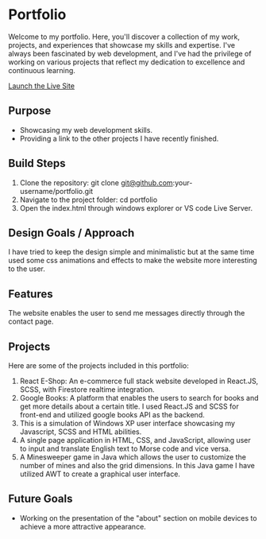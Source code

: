 # Portfolio

Welcome to my portfolio. Here, you'll discover a collection of my work, projects, and experiences that showcase my skills and expertise. I've always been fascinated by web development, and I've had the privilege of working on various projects that reflect my dedication to excellence and continuous learning.

[Launch the Live Site](https://zadsharafi.netlify.app)

## Purpose

- Showcasing my web development skills.
- Providing a link to the other projects I have recently finished.

## Build Steps

1. Clone the repository: git clone git@github.com:your-username/portfolio.git
2. Navigate to the project folder: cd portfolio
3. Open the index.html through windows explorer or VS code Live Server.

## Design Goals / Approach

I have tried to keep the design simple and minimalistic but at the same time used some css animations and effects to make the website more interesting to the user.

## Features

The website enables the user to send me messages directly through the contact page.

## Projects

Here are some of the projects included in this portfolio:

1. React E-Shop: An e-commerce full stack website developed in React.JS, SCSS, with Firestore realtime integration.
2. Google Books: A platform that enables the users to search for books and get more details about a certain title. I used React.JS and SCSS for front-end and utilized google books API as the backend.
3. This is a simulation of Windows XP user interface showcasing my Javascript, SCSS and HTML abilities.
4. A single page application in HTML, CSS, and JavaScript, allowing user to input and translate English text to Morse code and vice versa.
5. A Minesweeper game in Java which allows the user to customize the number of mines and also the grid dimensions. In this Java game I have utilized AWT to create a graphical user interface.

## Future Goals

- Working on the presentation of the "about" section on mobile devices to achieve a more attractive appearance.

